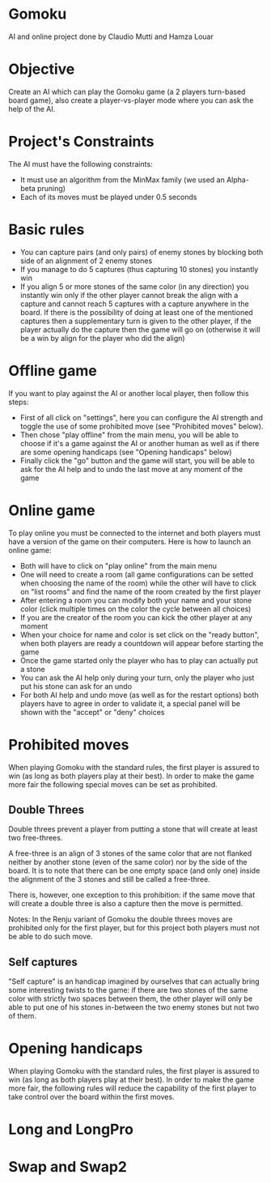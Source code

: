 # Gomoku
AI and online project done by Claudio Mutti and Hamza Louar

# Objective
Create an AI which can play the Gomoku game (a 2 players turn-based board game), also create a player-vs-player mode where you can ask the help of the AI.

# Project's Constraints
The AI must have the following constraints:
- It must use an algorithm from the MinMax family (we used an Alpha-beta pruning)
- Each of its moves must be played under 0.5 seconds

# Basic rules
- You can capture pairs (and only pairs) of enemy stones by blocking both side of an alignment of 2 enemy stones
- If you manage to do 5 captures (thus capturing 10 stones) you instantly win
- If you align 5 or more stones of the same color (in any direction) you instantly win only if the other player cannot break the align with a capture and cannot reach 5 captures with a capture anywhere in the board. If there is the possibility of doing at least one of the mentioned captures then a supplementary turn is given to the other player, if the player actually do the capture then the game will go on (otherwise it will be a win by align for the player who did the align)

# Offline game
If you want to play against the AI or another local player, then follow this steps:
- First of all click on "settings", here you can configure the AI strength and toggle the use of some prohibited move (see "Prohibited moves" below).
- Then chose "play offline" from the main menu, you will be able to choose if it's a game against the AI or another human as well as if there are some opening handicaps (see "Opening handicaps" below)
- Finally click the "go" button and the game will start, you will be able to ask for the AI help and to undo the last move at any moment of the game

# Online game
To play online you must be connected to the internet and both players must have a version of the game on their computers.
Here is how to launch an online game:
- Both will have to click on "play online" from the main menu
- One will need to create a room (all game configurations can be setted when choosing the name of the room) while the other will have to click on "list rooms" and find the name of the room created by the first player
- After entering a room you can modify both your name and your stone color (click multiple times on the color the cycle between all choices)
- If you are the creator of the room you can kick the other player at any moment
- When your choice for name and color is set click on the "ready button", when both players are ready a countdown will appear before starting the game
- Once the game started only the player who has to play can actually put a stone
- You can ask the AI help only during your turn, only the player who just put his stone can ask for an undo
- For both AI help and undo move (as well as for the restart options) both players have to agree in order to validate it, a special panel will be shown with the "accept" or "deny" choices

# Prohibited moves
When playing Gomoku with the standard rules, the first player is assured to win (as long as both players play at their best).
In order to make the game more fair the following special moves can be set as prohibited.

## Double Threes
Double threes prevent a player from putting a stone that will create at least two free-threes.

A free-three is an align of 3 stones of the same color that are not flanked neither by another stone (even of the same color) nor by the side of the board. It is to note that there can be one empty space (and only one) inside the alignment of the 3 stones and still be called a free-three.

There is, however, one exception to this prohibition: if the same move that will create a double three is also a capture then the move is permitted.

Notes: In the Renju variant of Gomoku the double threes moves are prohibited only for the first player, but for this project both players must not be able to do such move.

## Self captures
"Self capture" is an handicap imagined by ourselves that can actually bring some interesting twists to the game: if there are two stones of the same color with strictly two spaces between them, the other player will only be able to put one of his stones in-between the two enemy stones but not two of them.

# Opening handicaps
When playing Gomoku with the standard rules, the first player is assured to win (as long as both players play at their best).
In order to make the game more fair, the following rules will reduce the capability of the first player to take control over the board within the first moves.

# Long and LongPro

# Swap and Swap2
